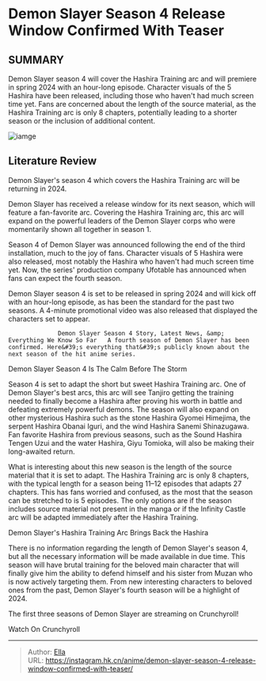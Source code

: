 # Demon Slayer Season 4 Release Window Confirmed With Teaser


## SUMMARY 



  Demon Slayer season 4 will cover the Hashira Training arc and will premiere in spring 2024 with an hour-long episode.   Character visuals of the 5 Hashira have been released, including those who haven&#39;t had much screen time yet.   Fans are concerned about the length of the source material, as the Hashira Training arc is only 8 chapters, potentially leading to a shorter season or the inclusion of additional content.  

![iamge](https://static1.srcdn.com/wordpress/wp-content/uploads/2023/12/demon-slayer-promotional-video-featuring-the-hashira-and-season-3-characters.jpg)

## Literature Review

Demon Slayer&#39;s season 4 which covers the Hashira Training arc will be returning in 2024.




Demon Slayer has received a release window for its next season, which will feature a fan-favorite arc. Covering the Hashira Training arc, this arc will expand on the powerful leaders of the Demon Slayer corps who were momentarily shown all together in season 1.




Season 4 of Demon Slayer was announced following the end of the third installation, much to the joy of fans. Character visuals of 5 Hashira were also released, most notably the Hashira who haven&#39;t had much screen time yet. Now, the series&#39; production company Ufotable has announced when fans can expect the fourth season.


 

Demon Slayer season 4 is set to be released in spring 2024 and will kick off with an hour-long episode, as has been the standard for the past two seasons. A 4-minute promotional video was also released that displayed the characters set to appear.

                  Demon Slayer Season 4 Story, Latest News, &amp; Everything We Know So Far   A fourth season of Demon Slayer has been confirmed. Here&#39;s everything that&#39;s publicly known about the next season of the hit anime series.   





 Demon Slayer Season 4 Is The Calm Before The Storm 

 

Season 4 is set to adapt the short but sweet Hashira Training arc. One of Demon Slayer&#39;s best arcs, this arc will see Tanjiro getting the training needed to finally become a Hashira after proving his worth in battle and defeating extremely powerful demons. The season will also expand on other mysterious Hashira such as the stone Hashira Gyomei Himejima, the serpent Hashira Obanai Iguri, and the wind Hashira Sanemi Shinazugawa. Fan favorite Hashira from previous seasons, such as the Sound Hashira Tengen Uzui and the water Hashira, Giyu Tomioka, will also be making their long-awaited return.

What is interesting about this new season is the length of the source material that it is set to adapt. The Hashira Training arc is only 8 chapters, with the typical length for a season being 11–12 episodes that adapts 27 chapters. This has fans worried and confused, as the most that the season can be stretched to is 5 episodes. The only options are if the season includes source material not present in the manga or if the Infinity Castle arc will be adapted immediately after the Hashira Training.






 Demon Slayer&#39;s Hashira Training Arc Brings Back the Hashira 
          

There is no information regarding the length of Demon Slayer&#39;s season 4, but all the necessary information will be made available in due time. This season will have brutal training for the beloved main character that will finally give him the ability to defend himself and his sister from Muzan who is now actively targeting them. From new interesting characters to beloved ones from the past, Demon Slayer&#39;s fourth season will be a highlight of 2024.

The first three seasons of Demon Slayer are streaming on Crunchyroll!

Watch On Crunchyroll



---

> Author: [Ella](https://instagram.hk.cn/)  
> URL: https://instagram.hk.cn/anime/demon-slayer-season-4-release-window-confirmed-with-teaser/  

